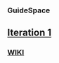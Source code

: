 ### GuideSpace

## [Iteration 1](https://github.com/VladAlenitsev/GuideSpace/wiki/Iteration-1)

### [WIKI](https://github.com/VladAlenitsev/GuideSpace/wiki)
